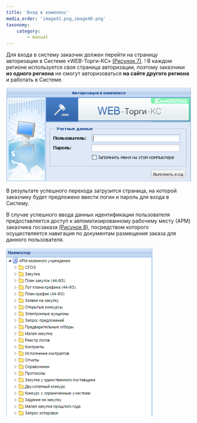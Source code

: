 ```yaml
---
title: 'Вход в комплекс'
media_order: 'image41.png,image40.png'
taxonomy:
    category:
        - manual
---
```


Для входа в систему заказчик должен перейти на страницу авторизации в Системе «WEB-Торги-КС» [(Рисунок 7)](#ris-07). 
! В каждом регионе используется своя страница авторизации, поэтому заказчики **из одного региона** не смогут авторизоваться **на сайте другого региона** и работать в Системе. 

<a id="ris-07"></a> ![](image40.png)

В результате успешного перехода загрузится страница, на которой заказчику будет предложено ввести логин и пароль для входа в Систему.

В случае успешного ввода данных идентификации пользователя предоставляется доступ к автоматизированному рабочему месту (АРМ) заказчика госзаказа [(Рисунок 8)](#ris-08), посредством которого осуществляется навигация по документам размещения заказа для данного пользователя.

<a id="ris-08"></a> ![](image41.png) 